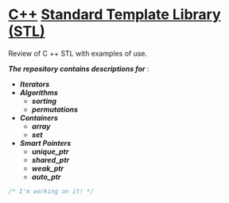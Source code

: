 # [C++](https://www.geeksforgeeks.org/c-plus-plus/) [Standard Template Library (STL)](https://www.geeksforgeeks.org/the-c-standard-template-library-stl/)  

Review of C ++ STL with examples of use.  

***The repository contains descriptions for*** : 
  * ***Iterators***  
  * ***Algorithms***
    - ___sorting___
    - ___permutations___
  * ***Containers*** 
    - ___array___
    - ___set___
  * ***Smart Pointers*** 
    - ___unique_ptr___
    - ___shared_ptr___
    - ___weak_ptr___
    - ___auto_ptr___
```cpp
/* I'm working on it! */
```
